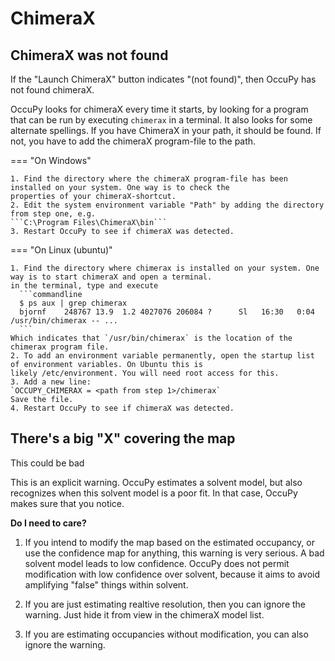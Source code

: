 # ChimeraX 

## ChimeraX was not found 
If the "Launch ChimeraX" button indicates "(not found)", then OccuPy has not found chimeraX.

OccuPy looks for chimeraX every time it starts, by looking for a program that can be run by executing `chimerax` in 
a terminal. It also looks for some alternate spellings. If you have ChimeraX in your path, it should be found. If 
not, you have to add the chimeraX program-file to the path.


=== "On Windows"

    1. Find the directory where the chimeraX program-file has been installed on your system. One way is to check the 
    properties of your chimeraX-shortcut.
    2. Edit the system environment variable "Path" by adding the directory from step one, e.g. 
    ```C:\Program Files\ChimeraX\bin```
    3. Restart OccuPy to see if chimeraX was detected.

=== "On Linux (ubuntu)"

    1. Find the directory where chimerax is installed on your system. One way is to start chimeraX and open a terminal. 
    in the terminal, type and execute
      ```commandline
      $ ps aux | grep chimerax
      bjornf    248767 13.9  1.2 4027076 206084 ?      Sl   16:30   0:04 /usr/bin/chimerax -- ...
      ```
    Which indicates that `/usr/bin/chimerax` is the location of the chimerax program file.
    2. To add an environment variable permanently, open the startup list of environment variables. On Ubuntu this is 
    likely /etc/environment. You will need root access for this.
    3. Add a new line: 
    `OCCUPY_CHIMERAX = <path from step 1>/chimerax` 
    Save the file. 
    4. Restart OccuPy to see if chimeraX was detected.

## There's a big "X" covering the map

<div class="admonition danger">
<p class="admonition-title">This could be bad</p>
<p>
This is an explicit warning. OccuPy estimates a solvent model, but also recognizes when this solvent model is a poor 
fit. In that case, OccuPy makes sure that you notice. 
</p>
</div>

**Do I need to care?** 

1. If you intend to modify the map based on the estimated occupancy, or use the confidence map for anything, this 
warning is very serious. A bad solvent model leads to low confidence. OccuPy does not permit modification with low 
confidence over solvent, because it aims to avoid amplifying "false" things within solvent. 

2. If you are just estimating realtive resolution, then you can ignore the warning. Just hide it from view in the 
   chimeraX model list. 

3. If you are estimating occupancies without modification, you can also ignore the warning.




